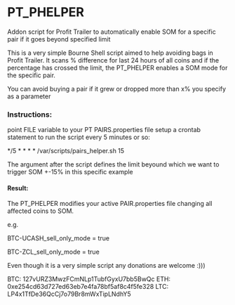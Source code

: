 
# PT_PHELPER
Addon script for Profit Trailer to automatically enable SOM for a specific pair if it goes beyond specified limit


This is a very simple Bourne Shell script aimed to help avoiding bags in Profit Trailer.
It scans % difference for last 24 hours of all coins and if the percentage has crossed the limit, the PT_PHELPER
enables a SOM mode for the specific pair.

You can avoid buying a pair if it grew or dropped more than x% you specify as a parameter

### Instructions:

point FILE variable to your PT PAIRS.properties file
setup a crontab statement to run the script every 5 minutes or so:

*/5     *       *       *       * /var/scripts/pairs_helper.sh 15

The argument after the script defines the limit beyound which we want to trigger SOM +-15% in this specific example

#### Result:
The PT_PHELPER modifies your active PAIR.properties file changing all affected coins to SOM.

e.g.

BTC-UCASH_sell_only_mode = true

BTC-ZCL_sell_only_mode = true

Even though it is a very simple script any donations are welcome :)))

BTC: 127vURZ3MwzFCmNLp1TubfGyxU7bb5BwQc
ETH: 0xe254cd63d727ed63eb7e4fa78bf5af8c4f5fe328
LTC: LP4x1TfDe36QcCj7o79Br8mWxTipLNdhY5
